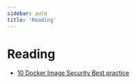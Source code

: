 ```yaml
---
sidebar: auto
title: 'Reading'
---
```


# Reading

- [10 Docker Image Security Best practice](https://snyk.io/blog/10-docker-image-security-best-practices/)

